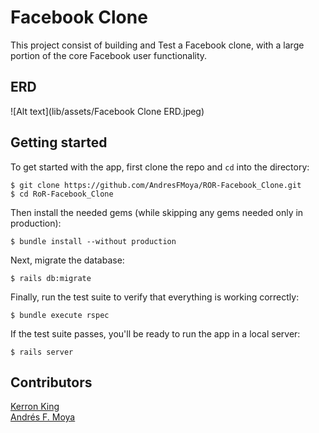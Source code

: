 # Facebook Clone
This project consist of building and Test a Facebook clone, with a large portion of the core Facebook user functionality. 

## ERD
![Alt text](lib/assets/Facebook Clone ERD.jpeg)

## Getting started
  
  To get started with the app, first clone the repo and `cd` into the directory:
  
  ```
  $ git clone https://github.com/AndresFMoya/ROR-Facebook_Clone.git
  $ cd RoR-Facebook_Clone
  ```
  
  Then install the needed gems (while skipping any gems needed only in production):
  
  ```
  $ bundle install --without production
  ```
  
  Next, migrate the database:
  
  ```
  $ rails db:migrate
  ```
  
  Finally, run the test suite to verify that everything is working correctly:
  
  ```
  $ bundle execute rspec
  ```
  
  If the test suite passes, you'll be ready to run the app in a local server:
  
  ```
  $ rails server
  ```

## Contributors
[Kerron King](https://github.com/KerronKing)  
[Andrés F. Moya](https://github.com/AndresFMoya)